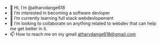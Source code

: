 - 👋 Hi, I’m @atharvdange618
- 👀 I’m interested in becoming a software devloper
- 🌱 I’m currently learning full stack webdevlopement
- 💞️ I’m looking to collaborate on anything related to webdev that can help me get better in it.
- 📫 How to reach me on my gmail atharvdange618@gmail.com

<!---
atharvdange618/atharvdange618 is a ✨ special ✨ repository because its `README.md` (this file) appears on your GitHub profile.
You can click the Preview link to take a look at your changes.
--->
